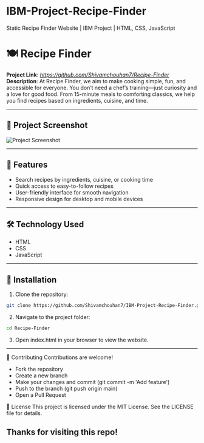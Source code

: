 # IBM-Project-Recipe-Finder
Static Recipe Finder Website | IBM Project | HTML, CSS, JavaScript

# 🍽️ Recipe Finder

**Project Link**: *https://github.com/Shivamchouhan7/Recipe-Finder*  
**Description**: At Recipe Finder, we aim to make cooking simple, fun, and accessible for everyone. You don’t need a chef’s training—just curiosity and a love for good food. From 15-minute meals to comforting classics, we help you find recipes based on ingredients, cuisine, and time.

---

## 📸 Project Screenshot
![Project Screenshot](screenshot.png)

---

## 🚀 Features
- Search recipes by ingredients, cuisine, or cooking time  
- Quick access to easy-to-follow recipes  
- User-friendly interface for smooth navigation  
- Responsive design for desktop and mobile devices  

---

## 🛠️ Technology Used
- HTML  
- CSS  
- JavaScript  

---

## 📂 Installation
1. Clone the repository:  
```bash
git clone https://github.com/Shivamchouhan7/IBM-Project-Recipe-Finder.git


```
2. Navigate to the project folder:
```bash
cd Recipe-Finder

```
3. Open index.html in your browser to view the website.
---
🤝 Contributing
Contributions are welcome!

- Fork the repository
- Create a new branch 
- Make your changes and commit (git commit -m 'Add feature')
- Push to the branch (git push origin main)
- Open a Pull Request

📄 License
This project is licensed under the MIT License. See the LICENSE file for details.

## Thanks for visiting this repo!
